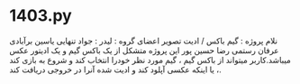 # 1403.py
نلام پروژه : گیم باکس / ادیت تصویر
اعضای گروه :
لیدر : جواد تنهایی
یاسین برآبادی
عرفان رستمی
رضا حسین پور
این پروژه متشکل از یک باکس گیم و یک ادیتور عکس میباشد.کاربر میتواند از باکس گیم ، گیم مورد نظر خودرا انتخاب کند و شروع به بازی کند ، یا اینکه عکسی آپلود کند و ادیت شده آنرا در خروجی دریافت کند.
